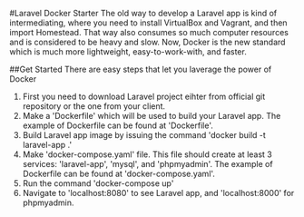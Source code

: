 #Laravel Docker Starter
The old way to develop a Laravel app is kind of intermediating, where you need to install VirtualBox and Vagrant, and then import Homestead. That way also consumes so much computer resources and is considered to be heavy and slow. Now, Docker is the new standard which is much more lightweight, easy-to-work-with, and faster.

##Get Started
There are easy steps that let you laverage the power of Docker
1. First you need to download Laravel project eihter from official git repository or the one from your client.
2. Make a 'Dockerfile' which will be used to build your Laravel app. The example of Dockerfile can be found at 'Dockerfile'. 
3. Build Laravel app image by issuing the command 'docker build -t laravel-app .'
4. Make 'docker-compose.yaml' file. This file should create at least 3 services: 'laravel-app', 'mysql', and 'phpmyadmin'. The example of Dockerfile can be found at 'docker-compose.yaml'.
5. Run the command 'docker-compose up'
6. Navigate to 'localhost:8080' to see Laravel app, and 'localhost:8000' for phpmyadmin.

